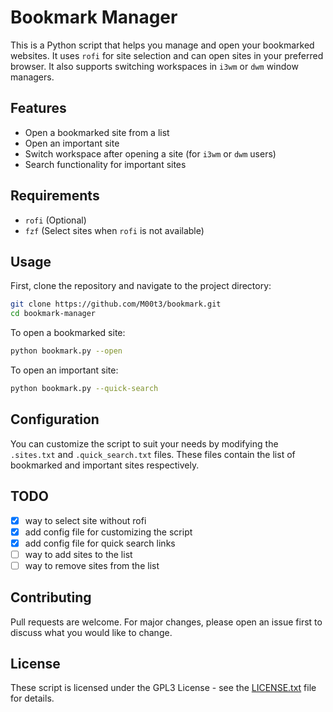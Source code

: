 # Bookmark Manager

This is a Python script that helps you manage and open your bookmarked websites.
It uses `rofi` for site selection and can open sites in your preferred browser.
It also supports switching workspaces in `i3wm` or `dwm` window managers.

## Features

- Open a bookmarked site from a list
- Open an important site
- Switch workspace after opening a site (for `i3wm` or `dwm` users)
- Search functionality for important sites

## Requirements

- `rofi` (Optional)
- `fzf` (Select sites when `rofi` is not available)

## Usage

First, clone the repository and navigate to the project directory:

```bash
git clone https://github.com/M00t3/bookmark.git
cd bookmark-manager
```

To open a bookmarked site:

```bash
python bookmark.py --open
```

To open an important site:

```bash
python bookmark.py --quick-search
```

## Configuration

You can customize the script to suit your needs by modifying the `.sites.txt` and `.quick_search.txt` files. These files contain the list of bookmarked and important sites respectively.

## TODO

- [x] way to select site without rofi
- [x] add config file for customizing the script
- [x] add config file for quick search links
- [ ] way to add sites to the list
- [ ] way to remove sites from the list

## Contributing

Pull requests are welcome. For major changes, please open an issue first to discuss what you would like to change.

## License

These script is licensed under the GPL3 License - see the [LICENSE.txt](LICENSE.txt) file for details.
